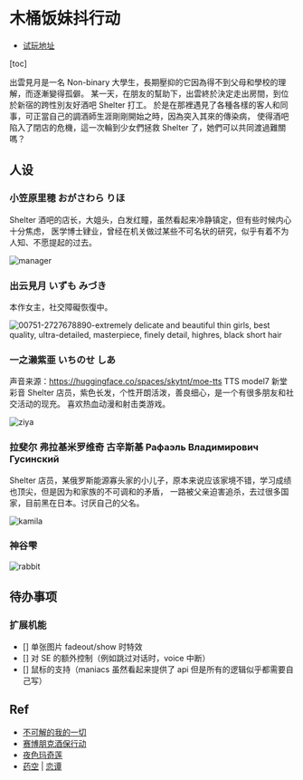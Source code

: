 

# 木桶饭妹抖行动

- [试玩地址](https://static-fr.xyn.design/easyrpg/easyrpg-player.html)

[toc]

出雲見月是一名 Non-binary 大學生，長期壓抑的它因為得不到父母和學校的理解，而逐漸變得孤僻。
某一天，在朋友的幫助下，出雲終於決定走出房間，到位於新宿的跨性別友好酒吧 Shelter 打工。
於是在那裡遇見了各種各樣的客人和同事，可正當自己的調酒師生涯剛剛開始之時，因為突入其來的傳染病，
使得酒吧陷入了閉店的危機，這一次輪到少女們拯救 Shelter 了，她們可以共同渡過難關嗎？

## 人设

### 小笠原里穂 おがさわら りほ
Shelter 酒吧的店长，大姐头，白发红瞳，虽然看起来冷静镇定，但有些时候内心十分焦虑，
医学博士肄业，曾经在机关做过某些不可名状的研究，似乎有着不为人知、不愿提起的过去。

![manager](https://user-images.githubusercontent.com/2507027/221347671-18c015af-9d6b-4dda-8718-e9216e62638e.png)


### 出云見月 いずも みづき
本作女主，社交障礙恢復中。

![00751-2727678890-extremely delicate and beautiful thin girls, best quality, ultra-detailed, masterpiece, finely detail, highres, black short hair](https://user-images.githubusercontent.com/2507027/221355517-559a5f48-b6c5-4b8e-9f3b-57617e701422.png)


### 一之濑紫亜 いちのせ しあ
声音来源：https://huggingface.co/spaces/skytnt/moe-tts TTS model7 新堂彩音
Shelter 店员，紫色长发，个性开朗活泼，善良细心，是一个有很多朋友和社交活动的现充。
喜欢热血动漫和射击类游戏。

![ziya](https://user-images.githubusercontent.com/2507027/221347676-8ab7bccc-e8d9-4e04-88a0-1b67e22a11b7.png)


### 拉斐尔 弗拉基米罗维奇 古辛斯基 Рафаэль Владимирович Гусинский
Shelter 店员，某俄罗斯能源寡头家的小儿子，原本来说应该家境不错，学习成绩也顶尖，但是因为和家族的不可调和的矛盾，
一路被父亲迫害追杀，去过很多国家，目前黑在日本。讨厌自己的父名。

![kamila](https://user-images.githubusercontent.com/2507027/221355523-01f782c5-bedf-48a0-b594-fd4e5ecc5100.png)


### 神谷雫

![rabbit](https://user-images.githubusercontent.com/2507027/221347683-19c05937-d16e-4d5a-aefe-a28adc834a11.png)

## 待办事项

### 扩展机能

- [] 单张图片 fadeout/show 时特效
- [] 对 SE 的额外控制（例如跳过对话时，voice 中断）
- [] 鼠标的支持（maniacs 虽然看起来提供了 api 但是所有的逻辑似乎都需要自己写）


## Ref

- [不可解的我的一切](https://manhua.dmzj.com/bukejiedewodeyiqie/77189.shtml#@page=1)
- [赛博朋克酒保行动](https://www.bilibili.com/video/BV1jW4y1G7ks)
- [夜色玛奇莲](http://www.shuxiu.cc/read/shidu.asp?bid=6262562)
- [药空](https://github.com/Dimples1337/Yao-niang-de-tiankong) | [恋谭](https://store.steampowered.com/app/1345740/_/)
 
